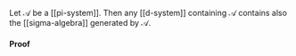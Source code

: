 Let $\mathcal{A}$ be a [[pi-system]]. Then any [[d-system]] containing $\mathcal{A}$ contains also the [[sigma-algebra]] generated by $\mathcal{A}$.

#### Proof
